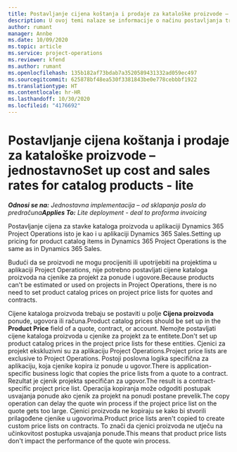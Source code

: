 ```yaml
---
title: Postavljanje cijena koštanja i prodaje za kataloške proizvode – jednostavno
description: U ovoj temi nalaze se informacije o načinu postavljanja troškova i prodajnih cijena za stavke u katalogu proizvoda.
author: rumant
manager: Annbe
ms.date: 10/09/2020
ms.topic: article
ms.service: project-operations
ms.reviewer: kfend
ms.author: rumant
ms.openlocfilehash: 135b182af73bdab7a3520589431332ad059ec497
ms.sourcegitcommit: 625878bf48ea530f3381843be0e778cebbbf1922
ms.translationtype: HT
ms.contentlocale: hr-HR
ms.lasthandoff: 10/30/2020
ms.locfileid: "4176692"
---
```

# <a name="set-up-cost-and-sales-rates-for-catalog-products---lite"></a><span data-ttu-id="c0771-103">Postavljanje cijena koštanja i prodaje za kataloške proizvode – jednostavno</span><span class="sxs-lookup"><span data-stu-id="c0771-103">Set up cost and sales rates for catalog products - lite</span></span>

<span data-ttu-id="c0771-104">_**Odnosi se na:** Jednostavna implementacija – od sklapanja posla do predračuna_</span><span class="sxs-lookup"><span data-stu-id="c0771-104">_**Applies To:** Lite deployment - deal to proforma invoicing_</span></span>


<span data-ttu-id="c0771-105">Postavljanje cijena za stavke kataloga proizvoda u aplikaciji Dynamics 365 Project Operations isto je kao i u aplikaciji Dynamics 365 Sales.</span><span class="sxs-lookup"><span data-stu-id="c0771-105">Setting up pricing for product catalog items in Dynamics 365 Project Operations is the same as in Dynamics 365 Sales.</span></span>

<span data-ttu-id="c0771-106">Budući da se proizvodi ne mogu procijeniti ili upotrijebiti na projektima u aplikaciji Project Operations, nije potrebno postavljati cijene kataloga proizvoda na cjenike za projekt za ponude i ugovore.</span><span class="sxs-lookup"><span data-stu-id="c0771-106">Because products can't be estimated or used on projects in Project Operations, there is no need to set product catalog prices on project price lists for quotes and contracts.</span></span>

<span data-ttu-id="c0771-107">Cijene kataloga proizvoda trebaju se postaviti u polje **Cijena proizvoda** ponude, ugovora ili računa.</span><span class="sxs-lookup"><span data-stu-id="c0771-107">Product catalog prices should be set up in the **Product Price** field of a quote, contract, or account.</span></span> <span data-ttu-id="c0771-108">Nemojte postavljati cijene kataloga proizvoda u cjenike za projekt za te entitete.</span><span class="sxs-lookup"><span data-stu-id="c0771-108">Don't set up product catalog prices in the project price lists for these entities.</span></span> <span data-ttu-id="c0771-109">Cjenici za projekt ekskluzivni su za aplikaciju Project Operations.</span><span class="sxs-lookup"><span data-stu-id="c0771-109">Project price lists are exclusive to Project Operations.</span></span> <span data-ttu-id="c0771-110">Postoji poslovna logika specifična za aplikaciju, koja cjenike kopira iz ponude u ugovor.</span><span class="sxs-lookup"><span data-stu-id="c0771-110">There is application-specific business logic that copies the price lists from a quote to a contract.</span></span> <span data-ttu-id="c0771-111">Rezultat je cjenik projekta specifičan za ugovor.</span><span class="sxs-lookup"><span data-stu-id="c0771-111">The result is a contract-specific project price list.</span></span> <span data-ttu-id="c0771-112">Operacija kopiranja može odgoditi postupak usvajanja ponude ako cjenik za projekt na ponudi postane prevelik.</span><span class="sxs-lookup"><span data-stu-id="c0771-112">The copy operation can delay the quote win process if the project price list on the quote gets too large.</span></span> <span data-ttu-id="c0771-113">Cjenici proizvoda ne kopiraju se kako bi stvorili prilagođene cjenike u ugovorima.</span><span class="sxs-lookup"><span data-stu-id="c0771-113">Product price lists aren't copied to create custom price lists on contracts.</span></span> <span data-ttu-id="c0771-114">To znači da cjenici proizvoda ne utječu na učinkovitost postupka usvajanja ponude.</span><span class="sxs-lookup"><span data-stu-id="c0771-114">This means that product price lists don't impact the performance of the quote win process.</span></span>
